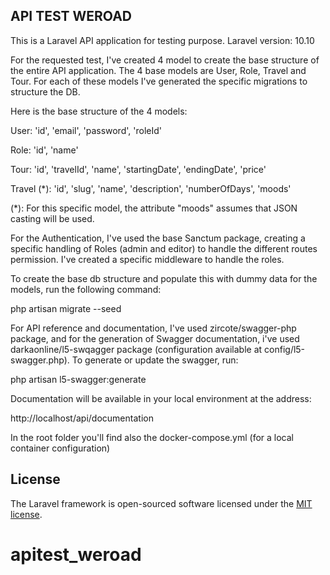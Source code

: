 ## API TEST WEROAD

This is a Laravel API application for testing purpose. 
Laravel version: 10.10

For the requested test, I've created 4 model to create the base structure of the entire API application. The 4 base models are User, Role, Travel and Tour. For each of these models I've generated the specific migrations to structure the DB.

Here is the base structure of the 4 models:

User:
    'id',
    'email',
    'password',
    'roleId'

Role:
    'id',
    'name'

Tour:
    'id',
    'travelId',
    'name',
    'startingDate',
    'endingDate',
    'price'

Travel (*):
    'id',
    'slug',
    'name',
    'description',
    'numberOfDays',
    'moods'

(*): For this specific model, the attribute "moods" assumes that JSON casting will be used.

For the Authentication, I've used the base Sanctum package, creating a specific handling of Roles (admin and editor) to handle the different routes permission. I've created a specific middleware to handle the roles.

To create the base db structure and populate this with dummy data for the models, run the following command: 

php artisan migrate --seed

For API reference and documentation, I've used zircote/swagger-php package, and for the generation of Swagger documentation, i've used darkaonline/l5-swqagger package (configuration available at config/l5-swagger.php). To generate or update the swagger, run:

php artisan l5-swagger:generate

Documentation will be available in your local environment at the address:

http://localhost/api/documentation

In the root folder you'll find also the docker-compose.yml (for a local container configuration)






## License

The Laravel framework is open-sourced software licensed under the [MIT license](https://opensource.org/licenses/MIT).
# apitest_weroad
